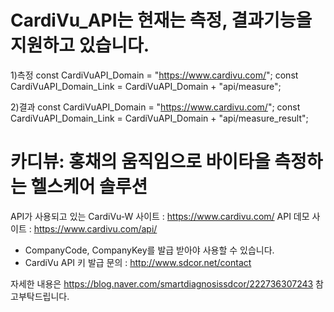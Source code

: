# CardiVu_API는 현재는 측정, 결과기능을 지원하고 있습니다.

1)측정
  const CardiVuAPI_Domain = "https://www.cardivu.com/";
  const CardiVuAPI_Domain_Link = CardiVuAPI_Domain + "api/measure";
  
2)결과
  const CardiVuAPI_Domain = "https://www.cardivu.com/";
  const CardiVuAPI_Domain_Link = CardiVuAPI_Domain + "api/measure_result";
  
  
# 카디뷰: 홍채의 움직임으로 바이타을 측정하는 헬스케어 솔루션

API가 사용되고 있는 CardiVu-W 사이트 : https://www.cardivu.com/
API 데모 사이트 : https://www.cardivu.com/api/

- CompanyCode, CompanyKey를 발급 받아야 사용할 수 있습니다.
- CardiVu API 키 발급 문의 : http://www.sdcor.net/contact

자세한 내용은 https://blog.naver.com/smartdiagnosissdcor/222736307243 참고부탁드립니다.

